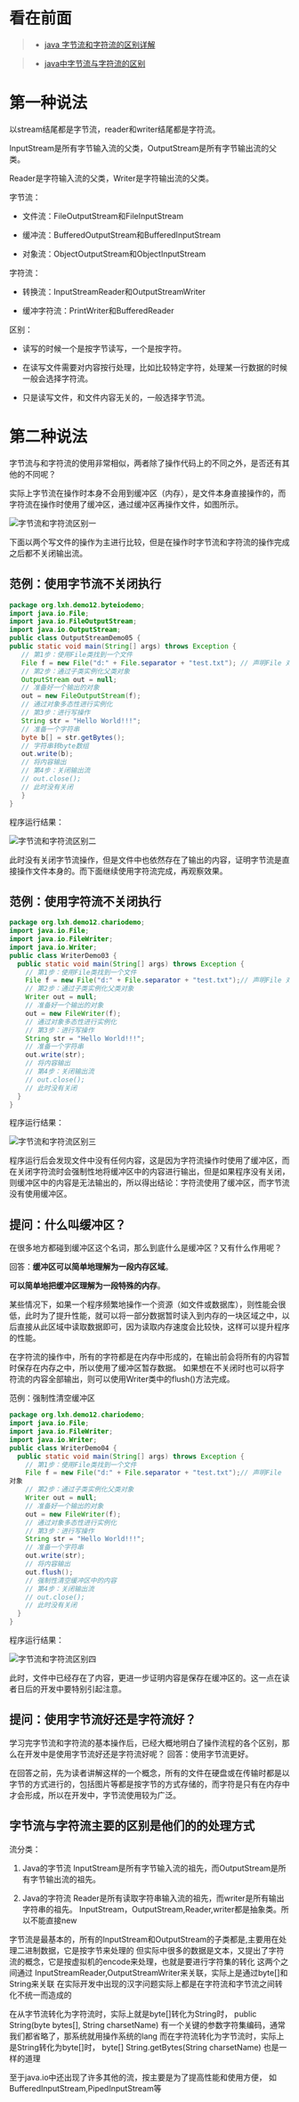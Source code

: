 看在前面
====

> * <a href="https://www.jb51.net/article/169295.htm">java 字节流和字符流的区别详解</a>

> * <a href="https://www.cnblogs.com/jylee/p/8868749.html">java中字节流与字符流的区别</a>

第一种说法
====

以stream结尾都是字节流，reader和writer结尾都是字符流。

InputStream是所有字节输入流的父类，OutputStream是所有字节输出流的父类。

Reader是字符输入流的父类，Writer是字符输出流的父类。

字节流：

* 文件流：FileOutputStream和FileInputStream

* 缓冲流：BufferedOutputStream和BufferedInputStream

* 对象流：ObjectOutputStream和ObjectInputStream

字符流：

* 转换流：InputStreamReader和OutputStreamWriter

* 缓冲字符流：PrintWriter和BufferedReader

区别：

* 读写的时候一个是按字节读写，一个是按字符。

* 在读写文件需要对内容按行处理，比如比较特定字符，处理某一行数据的时候一般会选择字符流。

* 只是读写文件，和文件内容无关的，一般选择字节流。

第二种说法
====

字节流与和字符流的使用非常相似，两者除了操作代码上的不同之外，是否还有其他的不同呢？

实际上字节流在操作时本身不会用到缓冲区（内存），是文件本身直接操作的，而字符流在操作时使用了缓冲区，通过缓冲区再操作文件，如图所示。

![字节流和字符流区别一](https://github.com/DemoTransfer/LearningRecord/blob/master/java/interview/Java%20IO/picture/%E5%AD%97%E8%8A%82%E6%B5%81%E5%92%8C%E5%AD%97%E7%AC%A6%E6%B5%81%E5%8C%BA%E5%88%AB%E4%B8%80.jpg)

下面以两个写文件的操作为主进行比较，但是在操作时字节流和字符流的操作完成之后都不关闭输出流。

范例：使用字节流不关闭执行
------

```java
package org.lxh.demo12.byteiodemo;  
import java.io.File;  
import java.io.FileOutputStream;  
import java.io.OutputStream;  
public class OutputStreamDemo05 {  
public static void main(String[] args) throws Exception {
   // 第1步：使用File类找到一个文件  
   File f = new File("d:" + File.separator + "test.txt"); // 声明File 对象  
   // 第2步：通过子类实例化父类对象  
   OutputStream out = null;      
   // 准备好一个输出的对象  
   out = new FileOutputStream(f);   
   // 通过对象多态性进行实例化  
   // 第3步：进行写操作  
   String str = "Hello World!!!";   
   // 准备一个字符串  
   byte b[] = str.getBytes();     
   // 字符串转byte数组  
   out.write(b);           
   // 将内容输出  
   // 第4步：关闭输出流  
   // out.close();         
   // 此时没有关闭  
   }  
}
```

程序运行结果：

![字节流和字符流区别二](https://github.com/DemoTransfer/LearningRecord/blob/master/java/interview/Java%20IO/picture/%E5%AD%97%E8%8A%82%E6%B5%81%E5%92%8C%E5%AD%97%E7%AC%A6%E6%B5%81%E5%8C%BA%E5%88%AB%E4%BA%8C.jpg)

此时没有关闭字节流操作，但是文件中也依然存在了输出的内容，证明字节流是直接操作文件本身的。而下面继续使用字符流完成，再观察效果。

范例：使用字符流不关闭执行
------

```java
package org.lxh.demo12.chariodemo;  
import java.io.File;  
import java.io.FileWriter;  
import java.io.Writer;  
public class WriterDemo03 {  
  public static void main(String[] args) throws Exception {  
    // 第1步：使用File类找到一个文件  
    File f = new File("d:" + File.separator + "test.txt");// 声明File 对象  
    // 第2步：通过子类实例化父类对象  
    Writer out = null;        
    // 准备好一个输出的对象  
    out = new FileWriter(f);      
    // 通过对象多态性进行实例化  
    // 第3步：进行写操作  
    String str = "Hello World!!!";   
    // 准备一个字符串  
    out.write(str);          
    // 将内容输出  
    // 第4步：关闭输出流  
    // out.close();         
    // 此时没有关闭  
  }  
}
```

程序运行结果：

![字节流和字符流区别三](https://github.com/DemoTransfer/LearningRecord/blob/master/java/interview/Java%20IO/picture/%E5%AD%97%E8%8A%82%E6%B5%81%E5%92%8C%E5%AD%97%E7%AC%A6%E6%B5%81%E5%8C%BA%E5%88%AB%E4%B8%89.jpg)

程序运行后会发现文件中没有任何内容，这是因为字符流操作时使用了缓冲区，而 在关闭字符流时会强制性地将缓冲区中的内容进行输出，但是如果程序没有关闭，则缓冲区中的内容是无法输出的，所以得出结论：字符流使用了缓冲区，而字节流没有使用缓冲区。

提问：什么叫缓冲区？
------

在很多地方都碰到缓冲区这个名词，那么到底什么是缓冲区？又有什么作用呢？

回答：**缓冲区可以简单地理解为一段内存区域**。

**可以简单地把缓冲区理解为一段特殊的内存**。

某些情况下，如果一个程序频繁地操作一个资源（如文件或数据库），则性能会很低，此时为了提升性能，就可以将一部分数据暂时读入到内存的一块区域之中，以后直接从此区域中读取数据即可，因为读取内存速度会比较快，这样可以提升程序的性能。

在字符流的操作中，所有的字符都是在内存中形成的，在输出前会将所有的内容暂时保存在内存之中，所以使用了缓冲区暂存数据。
如果想在不关闭时也可以将字符流的内容全部输出，则可以使用Writer类中的flush()方法完成。

范例：强制性清空缓冲区

```java
package org.lxh.demo12.chariodemo;  
import java.io.File;  
import java.io.FileWriter;  
import java.io.Writer;  
public class WriterDemo04 {  
  public static void main(String[] args) throws Exception {  
    // 第1步：使用File类找到一个文件  
    File f = new File("d:" + File.separator + "test.txt");// 声明File  
对象  
    // 第2步：通过子类实例化父类对象  
    Writer out = null;         
    // 准备好一个输出的对象  
    out = new FileWriter(f);      
    // 通过对象多态性进行实例化  
    // 第3步：进行写操作  
    String str = "Hello World!!!";   
    // 准备一个字符串  
    out.write(str);          
    // 将内容输出  
    out.flush();           
    // 强制性清空缓冲区中的内容  
    // 第4步：关闭输出流  
    // out.close();        
    // 此时没有关闭  
  }  
}
```

程序运行结果：

![字节流和字符流区别四](https://github.com/DemoTransfer/LearningRecord/blob/master/java/interview/Java%20IO/picture/%E5%AD%97%E8%8A%82%E6%B5%81%E5%92%8C%E5%AD%97%E7%AC%A6%E6%B5%81%E5%8C%BA%E5%88%AB%E5%9B%9B.jpg)

此时，文件中已经存在了内容，更进一步证明内容是保存在缓冲区的。这一点在读者日后的开发中要特别引起注意。

提问：使用字节流好还是字符流好？
------

学习完字节流和字符流的基本操作后，已经大概地明白了操作流程的各个区别，那么在开发中是使用字节流好还是字符流好呢？
回答：使用字节流更好。

在回答之前，先为读者讲解这样的一个概念，所有的文件在硬盘或在传输时都是以字节的方式进行的，包括图片等都是按字节的方式存储的，而字符是只有在内存中才会形成，所以在开发中，字节流使用较为广泛。

字节流与字符流主要的区别是他们的的处理方式
------

流分类： 

1. Java的字节流 InputStream是所有字节输入流的祖先，而OutputStream是所有字节输出流的祖先。 

2. Java的字符流 Reader是所有读取字符串输入流的祖先，而writer是所有输出字符串的祖先。 InputStream，OutputStream,Reader,writer都是抽象类。所以不能直接new

字节流是最基本的，所有的InputStream和OutputStream的子类都是,主要用在处理二进制数据，它是按字节来处理的 但实际中很多的数据是文本，又提出了字符流的概念，它是按虚拟机的encode来处理，也就是要进行字符集的转化 这两个之间通过 InputStreamReader,OutputStreamWriter来关联，实际上是通过byte[]和String来关联 在实际开发中出现的汉字问题实际上都是在字符流和字节流之间转化不统一而造成的

在从字节流转化为字符流时，实际上就是byte[]转化为String时， public String(byte bytes[], String charsetName) 有一个关键的参数字符集编码，通常我们都省略了，那系统就用操作系统的lang 而在字符流转化为字节流时，实际上是String转化为byte[]时， byte[] String.getBytes(String charsetName) 也是一样的道理

至于java.io中还出现了许多其他的流，按主要是为了提高性能和使用方便， 如BufferedInputStream,PipedInputStream等
